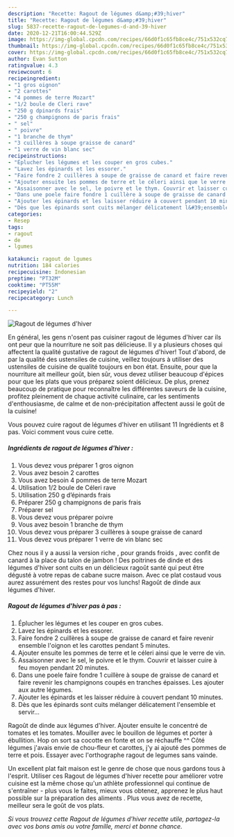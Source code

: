 ```yaml
---
description: "Recette: Ragout de légumes d&amp;#39;hiver"
title: "Recette: Ragout de légumes d&amp;#39;hiver"
slug: 5837-recette-ragout-de-legumes-d-and-39-hiver
date: 2020-12-21T16:00:44.529Z
image: https://img-global.cpcdn.com/recipes/66d0f1c65fb8ce4c/751x532cq70/ragout-de-legumes-dhiver-photo-principale-de-la-recette.jpg
thumbnail: https://img-global.cpcdn.com/recipes/66d0f1c65fb8ce4c/751x532cq70/ragout-de-legumes-dhiver-photo-principale-de-la-recette.jpg
cover: https://img-global.cpcdn.com/recipes/66d0f1c65fb8ce4c/751x532cq70/ragout-de-legumes-dhiver-photo-principale-de-la-recette.jpg
author: Evan Sutton
ratingvalue: 4.3
reviewcount: 6
recipeingredient:
- "1 gros oignon"
- "2 carottes"
- "4 pommes de terre Mozart"
- "1/2 boule de Cleri rave"
- "250 g dpinards frais"
- "250 g champignons de paris frais"
- " sel"
- " poivre"
- "1 branche de thym"
- "3 cuillères à soupe graisse de canard"
- "1 verre de vin blanc sec"
recipeinstructions:
- "Éplucher les légumes et les couper en gros cubes."
- "Lavez les épinards et les essorer."
- "Faire fondre 2 cuillères à soupe de graisse de canard et faire revenir ensemble l&#39;oignon et les carottes pendant 5 minutes."
- "Ajouter ensuite les pommes de terre et le céleri ainsi que le verre de vin."
- "Assaisonner avec le sel, le poivre et le thym. Couvrir et laisser cuire à feu moyen pendant 20 minutes."
- "Dans une poele faire fondre 1 cuillère à soupe de graisse de canard et faire revenir les champignons coupés en tranches épaisses. Les ajouter aux autre légumes."
- "Ajouter les épinards et les laisser réduire à couvert pendant 10 minutes."
- "Dès que les épinards sont cuits mélanger délicatement l&#39;ensemble et servir..."
categories:
- Resep
tags:
- ragout
- de
- lgumes

katakunci: ragout de lgumes 
nutrition: 184 calories
recipecuisine: Indonesian
preptime: "PT32M"
cooktime: "PT55M"
recipeyield: "2"
recipecategory: Lunch

---
```



![Ragout de légumes d&#39;hiver](https://img-global.cpcdn.com/recipes/66d0f1c65fb8ce4c/751x532cq70/ragout-de-legumes-dhiver-photo-principale-de-la-recette.jpg)

En général, les gens n'osent pas cuisiner ragout de légumes d&#39;hiver car ils ont peur que la nourriture ne soit pas délicieuse. Il y a plusieurs choses qui affectent la qualité gustative de ragout de légumes d&#39;hiver! Tout d'abord, de par la qualité des ustensiles de cuisine, veillez toujours à utiliser des ustensiles de cuisine de qualité toujours en bon état. Ensuite, pour que la nourriture ait meilleur goût, bien sûr, vous devez utiliser beaucoup d'épices pour que les plats que vous préparez soient délicieux. De plus, prenez beaucoup de pratique pour reconnaître les différentes saveurs de la cuisine, profitez pleinement de chaque activité culinaire, car les sentiments d'enthousiasme, de calme et de non-précipitation affectent aussi le goût de la cuisine!

<!--inarticleads1-->

Vous pouvez cuire ragout de légumes d&#39;hiver en utilisant 11 Ingrédients et 8 pas. Voici comment vous cuire cette.

##### Ingrédients de ragout de légumes d&#39;hiver :

1. Vous devez vous préparer 1 gros oignon
1. Vous avez besoin 2 carottes
1. Vous avez besoin 4 pommes de terre Mozart
1. Utilisation 1/2 boule de Céleri rave
1. Utilisation 250 g d’épinards frais
1. Préparer 250 g champignons de paris frais
1. Préparer  sel
1. Vous devez vous préparer  poivre
1. Vous avez besoin 1 branche de thym
1. Vous devez vous préparer 3 cuillères à soupe graisse de canard
1. Vous devez vous préparer 1 verre de vin blanc sec


Chez nous il y a aussi la version riche , pour grands froids , avec confit de canard à la place du talon de jambon ! Des poitrines de dinde et des légumes d&#39;hiver sont cuits en un délicieux ragoût santé qui peut être dégusté à votre repas de cabane sucre maison. Avec ce plat costaud vous aurez assurément des restes pour vos lunchs! Ragoût de dinde aux légumes d&#39;hiver. 

<!--inarticleads2-->

##### Ragout de légumes d&#39;hiver pas à pas :

1. Éplucher les légumes et les couper en gros cubes.
1. Lavez les épinards et les essorer.
1. Faire fondre 2 cuillères à soupe de graisse de canard et faire revenir ensemble l&#39;oignon et les carottes pendant 5 minutes.
1. Ajouter ensuite les pommes de terre et le céleri ainsi que le verre de vin.
1. Assaisonner avec le sel, le poivre et le thym. Couvrir et laisser cuire à feu moyen pendant 20 minutes.
1. Dans une poele faire fondre 1 cuillère à soupe de graisse de canard et faire revenir les champignons coupés en tranches épaisses. Les ajouter aux autre légumes.
1. Ajouter les épinards et les laisser réduire à couvert pendant 10 minutes.
1. Dès que les épinards sont cuits mélanger délicatement l&#39;ensemble et servir...


Ragoût de dinde aux légumes d&#39;hiver. Ajouter ensuite le concentré de tomates et les tomates. Mouiller avec le bouillon de légumes et porter à ébullition. Hop on sort sa cocotte en fonte et on se réchauffe ^^ Côté légumes j&#39;avais envie de chou-fleur et carottes, j&#39;y ai ajouté des pommes de terre et pois. Essayer avec l&#39;orthographe ragout de legumes sans vainde. 

<!--inarticleads1-->

<p>
Un excellent plat fait maison est le genre de chose que nous gardons tous à l'esprit. Utiliser ces Ragout de légumes d&#39;hiver recette pour améliorer votre cuisine est la même chose qu'un athlète professionnel qui continue de s'entraîner - plus vous le faites, mieux vous obtenez, apprenez le plus haut possible sur la préparation des aliments . Plus vous avez de recette, meilleur sera le goût de vos plats.
</p>

<p>
<i>Si vous trouvez cette Ragout de légumes d&#39;hiver recette utile, partagez-la avec vos bons amis ou votre famille, merci et bonne chance.</i>
</p>
